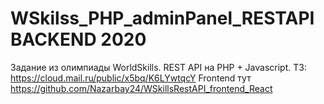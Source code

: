 # WSkilss_PHP_adminPanel_RESTAPI BACKEND 2020
Задание из олимпиады WorldSkills. REST API на PHP + Javascript.
ТЗ: https://cloud.mail.ru/public/x5bq/K6LYwtqcY
Frontend тут https://github.com/Nazarbay24/WSkillsRestAPI_frontend_React
